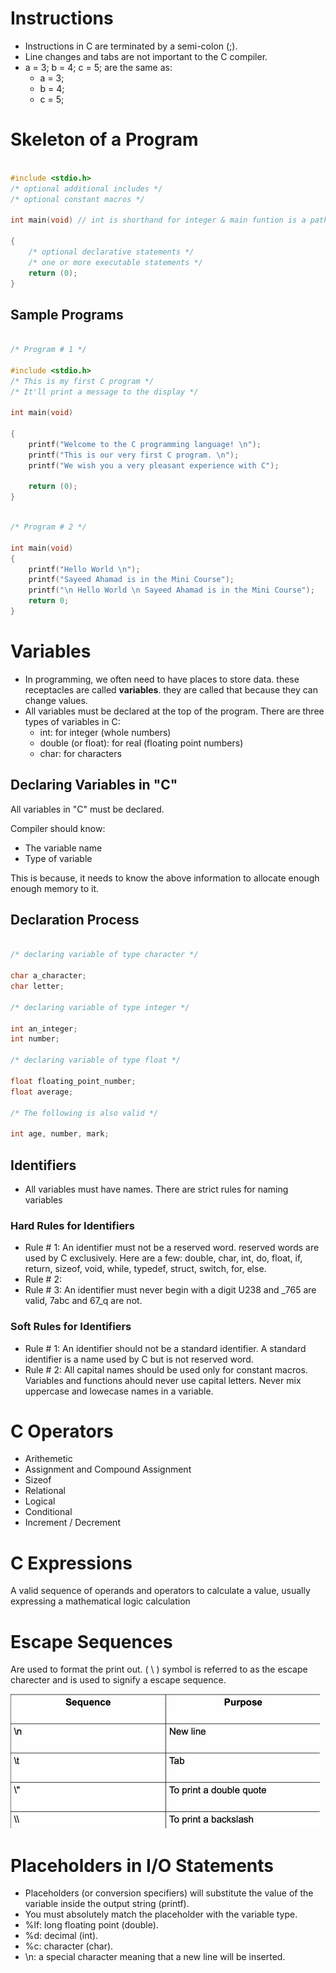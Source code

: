

#   Instructions

*   Instructions in C are terminated by a semi-colon (;).
*   Line changes and tabs are not important to the C compiler.
*   a = 3; b = 4; c = 5; are the same as:
    -   a = 3;
    -   b = 4;
    -   c = 5;

#   Skeleton of a Program

```C

#include <stdio.h>
/* optional additional includes */
/* optional constant macros */

int main(void) // int is shorthand for integer & main funtion is a pathway connection to the system & void is a data type used to define none data type.

{
    /* optional declarative statements */
    /* one or more executable statements */
    return (0);
}

```

##  Sample Programs

```C

/* Program # 1 */

#include <stdio.h>
/* This is my first C program */
/* It'll print a message to the display */

int main(void)

{
    printf("Welcome to the C programming language! \n");
    printf("This is our very first C program. \n");
    printf("We wish you a very pleasant experience with C");

    return (0);
}

```

```C

/* Program # 2 */

int main(void)
{
    printf("Hello World \n");
    printf("Sayeed Ahamad is in the Mini Course");
    printf("\n Hello World \n Sayeed Ahamad is in the Mini Course");    /* This command renders the same as the commands on the two lines above */
    return 0;
}

```

#   Variables

*   In programming, we often need to have places to store data. these receptacles are called **variables**. they are called that because they can change values.
*   All variables must be declared at the top of the program. There are three types of variables in C:
    -   int:    for integer (whole numbers)
    -   double (or float):  for real (floating point numbers)
    -   char:   for characters

##  Declaring Variables in "C"

All variables in "C" must be declared.

Compiler should know:

*   The variable name
*   Type of variable

This is because, it needs to know the above information to allocate enough enough memory to it.

##  Declaration Process

```C

/* declaring variable of type character */

char a_character;
char letter;

/* declaring variable of type integer */

int an_integer;
int number;

/* declaring variable of type float */

float floating_point_number;
float average;

/* The following is also valid */

int age, number, mark;

```

##  Identifiers

*   All variables must have names. There are strict rules for naming variables


### Hard Rules for Identifiers

*   Rule # 1:   An identifier must not be a reserved word. reserved words are used by C exclusively. Here are a few: double, char, int, do, float, if, return, sizeof, void, while, typedef, struct, switch, for, else.
*   Rule # 2:   
*   Rule # 3:   An identifier must never begin with a digit U238 and _765 are valid, 7abc and 67_q are not.

### Soft Rules for Identifiers

*   Rule # 1:   An identifier should not be a standard identifier. A standard identifier is a name used by C but is not reserved word.
*   Rule # 2:   All capital names should be used only for constant macros. Variables and functions ahould never use capital letters. Never mix uppercase and lowecase names in a variable.

#   C Operators

*   Arithemetic
*   Assignment and Compound Assignment
*   Sizeof
*   Relational
*   Logical
*   Conditional
*   Increment / Decrement

#   C Expressions

A valid sequence of operands and operators to calculate a value, usually expressing a mathematical logic calculation

#   Escape Sequences

Are used to format the print out. ( \\ ) symbol is referred to as the escape charecter and is used to signify a escape sequence.

![Escape Sequence Table](./Images/Escape%20Seq.jpg)

#   Placeholders in I/O Statements

*   Placeholders (or conversion specifiers) will substitute the value of the variable inside the output string (printf).
*   You must absolutely match the placeholder with the variable type.
*   %lf:    long floating point (double).
*   %d: decimal (int).
*   %c: character (char).
*   \n: a special character meaning that a new line will be inserted.


